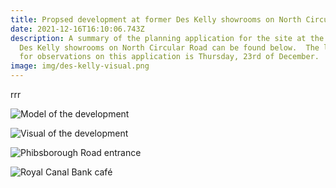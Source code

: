 ```yaml
---
title: Propsed development at former Des Kelly showrooms on North Circular Road
date: 2021-12-16T16:10:06.743Z
description: A summary of the planning application for the site at the former
  Des Kelly showrooms on North Circular Road can be found below.  The last day
  for observations on this application is Thursday, 23rd of December.
image: img/des-kelly-visual.png
---
```

rrr



![Model of the development](img/des-kelly-model.png "Model of the development")





![Visual of the development](img/des-kelly-visual2.png "Visual of the development")



![Phibsborough Road entrance](img/des-kelly-visual-phib-rd.png "Phibsborough Road entrance")



![Royal Canal Bank café](img/des-kelly-cafe.png "Royal Canal Bank café")